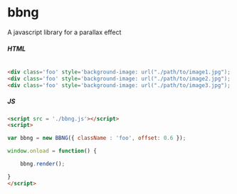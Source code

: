 # bbng
A javascript library for a parallax effect

##### HTML

```HTML

<div class='foo' style='background-image: url("./path/to/image1.jpg");'></div>
<div class='foo' style='background-image: url("./path/to/image2.jpg");'></div>
<div class='foo' style='background-image: url("./path/to/image3.jpg");'></div>

```
##### JS
```HTML
<script src = './bbng.js'></script>
<script>

var bbng = new BBNG({ className : 'foo', offset: 0.6 });

window.onload = function() {

	bbng.render();

}
</script>

```
